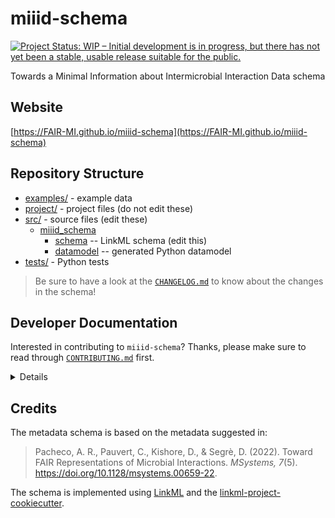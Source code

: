 # miiid-schema

[![Project Status: WIP – Initial development is in progress, but there has not yet been a stable, usable release suitable for the public.](https://www.repostatus.org/badges/latest/wip.svg)](https://www.repostatus.org/#wip)

Towards a Minimal Information about Intermicrobial Interaction Data schema

## Website

[https://FAIR-MI.github.io/miiid-schema](https://FAIR-MI.github.io/miiid-schema)

## Repository Structure

* [examples/](examples/) - example data
* [project/](project/) - project files (do not edit these)
* [src/](src/) - source files (edit these)
  * [miiid_schema](src/miiid_schema)
    * [schema](src/miiid_schema/schema) -- LinkML schema
      (edit this)
    * [datamodel](src/miiid_schema/datamodel) -- generated
      Python datamodel
* [tests/](tests/) - Python tests

> Be sure to have a look at the [`CHANGELOG.md`](CHANGELOG.md) to know about the changes in the schema!

## Developer Documentation

Interested in contributing to `miiid-schema`? Thanks, please make sure to read through [`CONTRIBUTING.md`](CONTRIBUTING.md) first.

<details>
Use the `make` command to generate project artefacts:

* `make all`: make everything
* `make deploy`: deploys site
</details>

## Credits

The metadata schema is based on the metadata suggested in:

> Pacheco, A. R., Pauvert, C., Kishore, D., & Segrè, D. (2022). Toward FAIR Representations of Microbial Interactions. *MSystems, 7*(5). <https://doi.org/10.1128/msystems.00659-22>.

The schema is implemented using [LinkML](https://linkml.io) and the [linkml-project-cookiecutter](https://github.com/linkml/linkml-project-cookiecutter).
